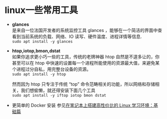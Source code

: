 # linux一些常用工具

* __glances__  
  是来自一位法国开发者的系统监控工具 glances ，能够在一个简洁的界面中查看到当前系统的负载、网络、IO 读写、硬件温度、进程详情等信息.  
  `sudo apt install -y glances`

* __htop,iotop,bmon,dstat__  
  如果你追求更小巧一些的工具，传统的老牌神器 htop 自然是不遑多让的，你甚至可以在 htop 中快速的设置每一个进程所能使用的资源最大值，来避免某个进程过分自私，用完整台设备的资源。  
  `sudo apt install -y htop`

  然而因为 htop 只专注于传统 “top” 命令范畴相关的功能，所以网络和存储相关，我们想偷懒，就还得安装下面几个工具  
  `sudo apt install -y iftop iotop bmon dstat`

* 更简单的 Docker 安装
  参见[在笔记本上搭建高性价比的 Linux 学习环境：基础篇](https://soulteary.com/2022/06/21/building-a-cost-effective-linux-learning-environment-on-a-laptop-the-basics.html)